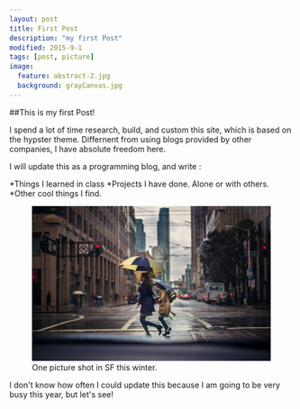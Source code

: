```yaml
---
layout: post
title: First Post
description: "my first Post"
modified: 2015-9-1
tags: [post, picture]
image:
  feature: abstract-2.jpg
  background: grayCanvas.jpg
---
```


##This is my first Post!

I spend a lot of time research, build, and custom this site, which is based on the hypster theme.
Differnent from using blogs provided by other companies, I have absolute freedom here.

I will update this as a programming blog, and write :

*Things I learned in class
*Projects I have done. Alone or with others.
*Other cool things I find.

<figure class="half">
	<img src="/images/Hurry.jpg" alt="">
	<figcaption>One picture shot in SF this winter.</figcaption>
</figure>

I don't know how often I could update this because I am going to be very busy this year, but let's see!